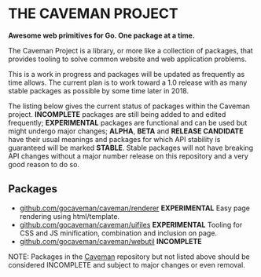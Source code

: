 # THE CAVEMAN PROJECT

**Awesome web primitives for Go. One package at a time.**

The Caveman Project is a library, or more like a collection of packages, that provides tooling to solve common website and web application problems.

This is a work in progress and packages will be updated as frequently as time allows.  The current plan is to work toward a 1.0 release with as many stable packages as possible by some time later in 2018.

The listing below gives the current status of packages within the Caveman project.  **INCOMPLETE** packages are still being added to and edited frequently;  **EXPERIMENTAL** packages are functional and can be used but might undergo major changes; **ALPHA**, **BETA** and **RELEASE CANDIDATE** have their usual meanings and packages for which API stability is guaranteed will be marked **STABLE**.  Stable packages will not have breaking API changes without a major number release on this repository and a very good reason to do so.

## Packages

* [github.com/gocaveman/caveman/renderer](https://godoc.org/github.com/gocaveman/caveman/renderer) **EXPERIMENTAL** Easy page rendering using html/template.
* [github.com/gocaveman/caveman/uifiles](https://godoc.org/github.com/gocaveman/caveman/uifiles) **EXPERIMENTAL** Tooling for CSS and JS minification, combination and inclusion on page.
* [github.com/gocaveman/caveman/webutil](https://godoc.org/github.com/gocaveman/caveman/webutil) **INCOMPLETE**

NOTE: Packages in the [Caveman](https://godoc.org/github.com/gocaveman/caveman) repository but not listed above should be considered INCOMPLETE and subject to major changes or even removal.
